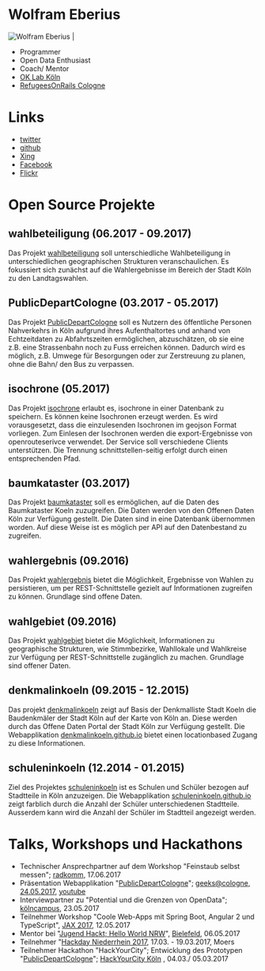 # Wolfram Eberius

![Wolfram Eberius](https://avatars2.githubusercontent.com/u/3819073?v=3&s=200 "Wolfram Eberius") | 

- Programmer
- Open Data Enthusiast
- Coach/ Mentor
- [OK Lab Köln](https://codefor.de/koeln/)
- [RefugeesOnRails Cologne](http://cologne.refugeesonrails.org/en/)

# Links

- [twitter](https://twitter.com/eberius)
- [github](https://github.com/weberius)
- [Xing](https://www.xing.com/profile/Wolfram_Eberius)
- [Facebook](https://www.facebook.com/wolfram.eberius)
- [Flickr](https://www.flickr.com/photos/eberius/)

# Open Source Projekte

## wahlbeteiligung (06.2017 - 09.2017)

Das Projekt [wahlbeteiligung](https://github.com/weberius/wahlbeteiligung) soll unterschiedliche Wahlbeteiligung in unterschiedlichen geographischen Strukturen veranschaulichen. Es fokussiert sich zunächst auf die Wahlergebnisse im Bereich der Stadt Köln zu den Landtagswahlen.

## PublicDepartCologne (03.2017 - 05.2017)

Das Projekt [PublicDepartCologne](https://github.com/codeforcologne/PublicDepartCologne) soll es Nutzern des öffentliche Personen Nahverkehrs in Köln aufgrund ihres Aufenthaltortes und anhand von Echtzeitdaten zu Abfahrtszeiten ermöglichen, abzuschätzen, ob sie eine z.B. eine Strassenbahn noch zu Fuss erreichen können. Dadurch wird es möglich, z.B. Umwege für Besorgungen oder zur Zerstreuung zu planen, ohne die Bahn/ den Bus zu verpassen.

## isochrone (05.2017)

Das Projekt [isochrone](https://github.com/weberius/isochrone) erlaubt es, isochrone in einer Datenbank zu speichern. Es können keine Isochronen erzeugt werden. Es wird vorausgesetzt, dass die einzulesenden Isochronen im geojson Format vorliegen. Zum Einlesen der Isochronen werden die export-Ergebnisse von openrouteserivce verwendet. Der Service soll verschiedene Clients unterstützen. Die Trennung schnittstellen-seitig erfolgt durch einen entsprechenden Pfad.

## baumkataster (03.2017)

Das Projekt [baumkataster](https://github.com/weberius/baumkataster) soll es ermöglichen, auf die Daten des Baumkataster Koeln zuzugreifen. Die Daten werden von den Offenen Daten Köln zur Verfügung gestellt. Die Daten sind in eine Datenbank übernommen worden. Auf diese Weise ist es möglich per API auf den Datenbestand zu zugreifen.

## wahlergebnis (09.2016)

Das Projekt [wahlergebnis](https://github.com/weberius/wahlergebnis) bietet die Möglichkeit, Ergebnisse von Wahlen zu persistieren, um per REST-Schnittstelle gezielt auf Informationen zugreifen zu können. Grundlage sind offene Daten.

## wahlgebiet (09.2016)

Das Projekt [wahlgebiet](https://github.com/codeforcologne/wahlgebiet) bietet die Möglichkeit, Informationen zu geographische Strukturen, wie Stimmbezirke, Wahllokale und Wahlkreise zur Verfügung per REST-Schnittstelle zugänglich zu machen. Grundlage sind offener Daten.

## denkmalinkoeln (09.2015 - 12.2015)

Das projekt [denkmalinkoeln](https://github.com/denkmalinkoeln/denkmalinkoeln.github.io) zeigt auf Basis der Denkmalliste Stadt Koeln die Baudenkmäler der Stadt Köln auf der Karte von Köln an. Diese werden durch das Offene Daten Portal der Stadt Köln zur Verfügung gestellt. Die Webapplikation [denkmalinkoeln.github.io](https://denkmalinkoeln.github.io/) bietet einen locationbased Zugang zu diese Informationen.

## schuleninkoeln (12.2014 - 01.2015)

Ziel des Projektes [schuleninkoeln](https://github.com/schuleninkoeln/schuleninkoeln.github.io) ist es Schulen und Schüler bezogen auf Stadtteile in Köln anzuzeigen. Die Webapplikation [schuleninkoeln.github.io](https://schuleninkoeln.github.io/) zeigt farblich durch die Anzahl der Schüler unterschiedenen Stadtteile. Ausserdem kann wird die Anzahl der Schüler im Stadtteil angezeigt werden. 

# Talks, Workshops und Hackathons

- Technischer Ansprechpartner auf dem Workshop "Feinstaub selbst messen"; [radkomm](http://www.radkomm.koeln/), 17.06.2017
- Präsentation Webapplikation "[PublicDepartCologne](https://github.com/codeforcologne/PublicDepartCologne)"; [geeks@cologne, 24.05.2017](https://geekscologne.wordpress.com/2017/06/09/das-war-open-data/), [youtube](https://www.youtube.com/watch?v=om8lr2ZX6ck)
- Interviewpartner zu "Potential und die Grenzen von OpenData"; [kölncampus](https://www.koelncampus.com), 23.05.2017
- Teilnehmer Workshop "Coole Web-Apps mit Spring Boot, Angular 2 und TypeScript", [JAX 2017](https://jax.de/web-development-javascript/freitag-12-05-2017-coole-web-apps-mit-spring-boot-angular-2-und-typescript/), 12.05.2017
- Mentor bei "[Jugend Hackt; Hello World NRW](https://jugendhackt.org/hello-world/)", [Bielefeld](http://www.bielefelder-jugendring.de/index.php/BielefelderJugendring-Aktuell/jugend-hackt-mit-christina-kampmann.html), 06.05.2017 
- Teilnehmer "[Hackday Niederrhein 2017](https://storify.com/StadtMoers/hackday-niederrhein-2017/), 17.03. - 19.03.2017, Moers
- Teilnehmer Hackathon "HackYourCity"; Entwicklung des Prototypen "[PublicDepartCologne](https://github.com/codeforcologne/PublicDepartCologne)"; [HackYourCity Köln](http://www.hackyourcity.de/koeln/) , 04.03./ 05.03.2017

